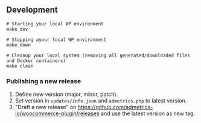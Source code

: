 ## Development

```
# Starting your local WP environment 
make dev

# Stopping ayour local WP environment
make down

# Cleanup your local system (removing all generated/downloaded files and Docker containers)
make clean
```

### Publishing a new release

1. Define new version (major, minor, patch).
2. Set version in `updates/info.json` and `admetrics.php` to latest version.
3. "Draft a new release" on https://github.com/admetrics-io/woocommerce-plugin/releases and use the latest version as
   new tag.
